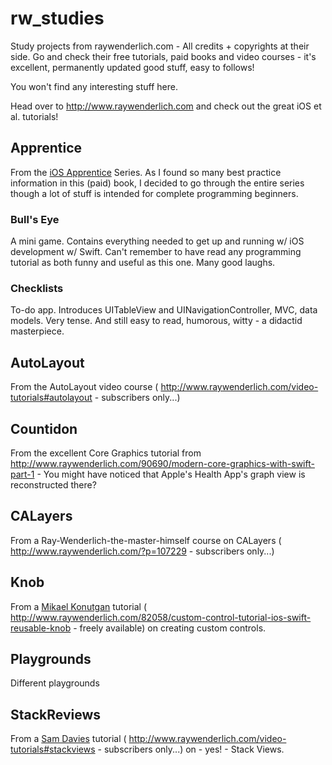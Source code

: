 # rw_studies
Study projects from raywenderlich.com - All credits + copyrights at their side. Go and check their free tutorials, paid books and video courses - it's excellent, permanently updated good stuff, easy to follows!

You won't find any interesting stuff here. 

Head over to http://www.raywenderlich.com and check out the great iOS et al. tutorials!

## Apprentice
From the [iOS Apprentice](http://www.raywenderlich.com/store/ios-apprentice) Series. As I found so many best practice information in this (paid) book, I decided to go through the entire series though a lot of stuff is intended for complete programming beginners.

### Bull's Eye
A mini game. Contains everything needed to get up and running w/ iOS development w/ Swift. Can't remember to have read any programming tutorial as both funny and useful as this one. Many good laughs.

### Checklists
To-do app. Introduces UITableView and UINavigationController, MVC, data models. Very tense. And still easy to read, humorous, witty - a didactid masterpiece.

## AutoLayout
From the AutoLayout video course ( http://www.raywenderlich.com/video-tutorials#autolayout - subscribers only...)

## Countidon
From the excellent Core Graphics tutorial from http://www.raywenderlich.com/90690/modern-core-graphics-with-swift-part-1 - You might have noticed that Apple's Health App's graph view is reconstructed there?

## CALayers
From a Ray-Wenderlich-the-master-himself course on CALayers ( http://www.raywenderlich.com/?p=107229 - subscribers only...)

## Knob
From a [Mikael Konutgan](http://kmikael.com/) tutorial ( http://www.raywenderlich.com/82058/custom-control-tutorial-ios-swift-reusable-knob - freely available) on creating custom controls.

## Playgrounds
Different playgrounds

## StackReviews
From a [Sam Davies](https://twitter.com/@iwantmyrealname) tutorial ( http://www.raywenderlich.com/video-tutorials#stackviews - subscribers only...) on - yes! - Stack Views.

